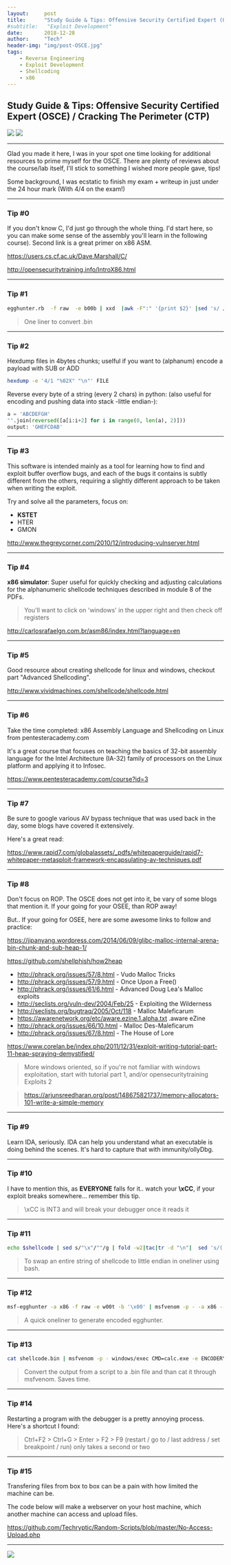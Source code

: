 ```yaml
---
layout:     post
title:      "Study Guide & Tips: Offensive Security Certified Expert (OSCE) / Cracking The Perimeter (CTP)"
#subtitle:   "Exploit Development"
date:       2018-12-28
author:     "Tech"
header-img: "img/post-OSCE.jpg"
tags:
    - Reverse Engineering
    - Exploit Development
    - Shellcoding
    - x86
---
```


## Study Guide & Tips: Offensive Security Certified Expert (OSCE) / Cracking The Perimeter (CTP)

![](/img/in-post/post-js-version/offsec-student-certified-emblem-rgb-osce.png)
![](/img/in-post/post-js-version/osce-email.JPG)

--------

Glad you made it here, I was in your spot one time looking for additional resources to prime myself for the OSCE. There are plenty of reviews about the course/lab itself, I'll stick to something I wished more people gave, tips!

Some background, I was ecstatic to finish my exam + writeup in just under the 24 hour mark (With 4/4 on the exam!)

---------

### Tip #0

If you don't know C, I'd just go through the whole thing. I'd start here, so you can make some sense of the assembly you'll learn in the following course). Second link is a great primer on x86 ASM.

<https://users.cs.cf.ac.uk/Dave.Marshall/C/>

<http://opensecuritytraining.info/IntroX86.html>



---------

### Tip #1

```bash
egghunter.rb  -f raw  -e b00b | xxd  |awk -F":" '{print $2}' |sed 's/ //g' |awk '{print substr($0,0,32)}' | sed 's/\(..\)/\\x\1/g' |tac

```
> One liner to convert .bin



---------

### Tip #2

Hexdump files in 4bytes chunks; uselful if you want to (alphanum) encode a payload with SUB or ADD 

```bash
hexdump -e '4/1 "%02X" "\n"' FILE
```

Reverse every byte of a string (every 2 chars) in python: 
(also useful for encoding and pushing data into stack -little endian-):

```python
a = 'ABCDEFGH'
"".join(reversed([a[i:i+2] for i in range(0, len(a), 2)]))
output: 'GHEFCDAB'
```
---------
### Tip #3

This software is intended mainly as a tool for learning how to find and exploit buffer overflow bugs, and each of the bugs it contains is subtly different from the others, requiring a slightly different approach to be taken when writing the exploit.

Try and solve all the parameters, focus on:

* **KSTET**
* HTER
* GMON

<http://www.thegreycorner.com/2010/12/introducing-vulnserver.html>

---------
### Tip #4

**x86 simulator**:
Super useful for quickly checking and adjusting calculations for the alphanumeric shellcode techniques described in module 8 of the PDFs.

> You'll want to click on 'windows' in the upper right and then check off registers

<http://carlosrafaelgn.com.br/asm86/index.html?language=en>

---------
### Tip #5

Good resource about creating shellcode for linux and windows, checkout part "Advanced Shellcoding".

<http://www.vividmachines.com/shellcode/shellcode.html>

---------
### Tip #6

Take the time completed: x86 Assembly Language and Shellcoding on Linux from pentesteracademy.com

It's a great course that focuses on teaching the basics of 32-bit assembly language for the Intel Architecture (IA-32) family of processors on the Linux platform and applying it to Infosec. 

<https://www.pentesteracademy.com/course?id=3>

---------
### Tip #7

Be sure to google various AV bypass technique that was used back in the day, some blogs have covered it extensively.

Here's a great read:

<https://www.rapid7.com/globalassets/_pdfs/whitepaperguide/rapid7-whitepaper-metasploit-framework-encapsulating-av-techniques.pdf>

---------
### Tip #8

Don't focus on ROP. The OSCE does not get into it, be vary of some blogs that mention it. If your going for your OSEE, than ROP away!

But.. If your going for OSEE, here are some awesome links to follow and practice:

<https://jipanyang.wordpress.com/2014/06/09/glibc-malloc-internal-arena-bin-chunk-and-sub-heap-1/>

<https://github.com/shellphish/how2heap>

* <http://phrack.org/issues/57/8.html> - Vudo Malloc Tricks
* <http://phrack.org/issues/57/9.html> - Once Upon a Free()
* <http://phrack.org/issues/61/6.html> - Advanced Doug Lea's Malloc exploits
* <http://seclists.org/vuln-dev/2004/Feb/25> - Exploiting the Wilderness
* <http://seclists.org/bugtraq/2005/Oct/118> - Malloc Maleficarum
* <https://awarenetwork.org/etc/aware.ezine.1.alpha.txt> .aware eZine
* <http://phrack.org/issues/66/10.html> - Malloc Des-Maleficarum 
* <http://phrack.org/issues/67/8.html> - The House of Lore

<https://www.corelan.be/index.php/2011/12/31/exploit-writing-tutorial-part-11-heap-spraying-demystified/>
> More windows oriented, so if you're not familiar with windows exploitation, start with tutorial part 1, and/or opensecuritytraining Exploits 2

><https://arjunsreedharan.org/post/148675821737/memory-allocators-101-write-a-simple-memory>


---------
### Tip #9

Learn IDA, seriously. IDA can help you understand what an executable is doing behind the scenes.  It's hard to capture that with immunity/ollyDbg.

---------
### Tip #10

I have to mention this, as **EVERYONE** falls for it.. watch your **\xCC**, if your exploit breaks somewhere... remember this tip.

>\xCC is INT3 and will break your debugger once it reads it

---------
### Tip #11

```bash
echo $shellcode | sed s/"\x"/""/g | fold -w2|tac|tr -d "\n"|  sed 's/(..)/\1\x/g' | sed 's/.{2}$//' | awk '$0="\x"$0'
```
> To swap an entire string of shellcode to little endian in oneliner using bash.


---------
### Tip #12

```bash
msf-egghunter -a x86 -f raw -e w00t -b '\x00' | msfvenom -p - -a x86 --platform windows -b "\x00" -e x86/alpha_mixed -f python
```
> A quick oneliner to generate encoded egghunter.


---------
### Tip #13

```bash
cat shellcode.bin | msfvenom -p - windows/exec CMD=calc.exe -e ENCODERYOUWANT -f python
```
> Convert the output from a script to a .bin file and than cat it through msfvenom. Saves time.

---------
### Tip #14

Restarting a program with the debugger is a pretty annoying process. Here's a shortcut I found:

>Ctrl+F2 > Ctrl+G > Enter > F2 > F9 (restart / go to / last address / set breakpoint / run) only takes a second or two


---------
### Tip #15

Transfering files from box to box can be a pain with how limited the machine can be.

The code below will make a webserver on your host machine, which another machine can access and upload files.

<https://github.com/Techryptic/Random-Scripts/blob/master/No-Access-Upload.php>

---------

![](/img/in-post/post-js-version/osce-certs.png)

